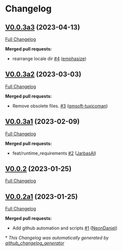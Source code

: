 # Changelog

## [V0.0.3a3](https://github.com/OpenVoiceOS/skill-ovos-fallback-unknown/tree/V0.0.3a3) (2023-04-13)

[Full Changelog](https://github.com/OpenVoiceOS/skill-ovos-fallback-unknown/compare/V0.0.3a2...V0.0.3a3)

**Merged pull requests:**

- rearrange locale dir [\#4](https://github.com/OpenVoiceOS/skill-ovos-fallback-unknown/pull/4) ([emphasize](https://github.com/emphasize))

## [V0.0.3a2](https://github.com/OpenVoiceOS/skill-ovos-fallback-unknown/tree/V0.0.3a2) (2023-03-03)

[Full Changelog](https://github.com/OpenVoiceOS/skill-ovos-fallback-unknown/compare/V0.0.3a1...V0.0.3a2)

**Merged pull requests:**

- Remove obsolete files. [\#3](https://github.com/OpenVoiceOS/skill-ovos-fallback-unknown/pull/3) ([gmsoft-tuxicoman](https://github.com/gmsoft-tuxicoman))

## [V0.0.3a1](https://github.com/OpenVoiceOS/skill-ovos-fallback-unknown/tree/V0.0.3a1) (2023-02-09)

[Full Changelog](https://github.com/OpenVoiceOS/skill-ovos-fallback-unknown/compare/V0.0.2...V0.0.3a1)

**Merged pull requests:**

- feat/runtime\_requirements [\#2](https://github.com/OpenVoiceOS/skill-ovos-fallback-unknown/pull/2) ([JarbasAl](https://github.com/JarbasAl))

## [V0.0.2](https://github.com/OpenVoiceOS/skill-ovos-fallback-unknown/tree/V0.0.2) (2023-01-25)

[Full Changelog](https://github.com/OpenVoiceOS/skill-ovos-fallback-unknown/compare/V0.0.2a1...V0.0.2)

## [V0.0.2a1](https://github.com/OpenVoiceOS/skill-ovos-fallback-unknown/tree/V0.0.2a1) (2023-01-25)

[Full Changelog](https://github.com/OpenVoiceOS/skill-ovos-fallback-unknown/compare/e3a9fab7d9833ef68ce7dc4aae8bdb07ab19a826...V0.0.2a1)

**Merged pull requests:**

- Add github automation and scripts [\#1](https://github.com/OpenVoiceOS/skill-ovos-fallback-unknown/pull/1) ([NeonDaniel](https://github.com/NeonDaniel))



\* *This Changelog was automatically generated by [github_changelog_generator](https://github.com/github-changelog-generator/github-changelog-generator)*
